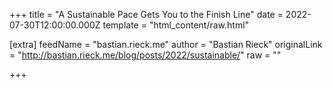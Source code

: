 
+++
title = "A Sustainable Pace Gets You to the Finish Line"
date = 2022-07-30T12:00:00.000Z
template = "html_content/raw.html"

[extra]
feedName = "bastian.rieck.me"
author = "Bastian Rieck"
originalLink = "http://bastian.rieck.me/blog/posts/2022/sustainable/"
raw = ""

+++

